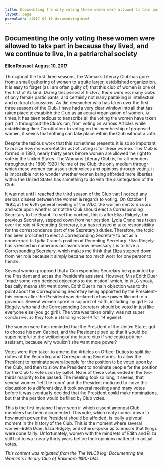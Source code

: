 ```yaml
---
title: Documenting the only voting these women were allowed to take part in because they lived, and we continue to live, in a patriarchal society
layout: page
permalink: /2017-08-10-documenting.html
---
```

<style>
    .container{
        font-size:1.4em;
    }
</style>
## Documenting the only voting these women were allowed to take part in because they lived, and we continue to live, in a patriarchal society
#### Ellen Roussel, August 10, 2017

Throughout the first three seasons, the Woman’s Literary Club has gone from a small gathering of women to a quite larger, established organization. It is easy to forget (as I am often guilty of) that this club of women is one of the first of its kind. During this period of history, there were not many clubs of only female participants, and certainly not many partaking in intellectual and cultural discussions. As the researcher who has taken over the first three seasons of the Club, I have had a very clear window into all that has taken place to establish the Club as an actual organization of women. At times, it has been tedious to transcribe all the voting the women have taken part in throughout the Club’s run, from voting on various Articles while establishing their Constitution, to voting on the membership of proposed women, it seems that nothing can take place within the Club without a vote.

Despite the tedious work that this sometimes presents, it is so so important to realize how monumental the act of voting is for these women. The Club is formed in 1890, nearly thirty years before women are allowed the right to vote in the United States. The Woman’s Literary Club is, for all members throughout the 1890-1920 lifetime of the Club, the only medium through which these women can assert their voices and opinions through voting. It is impossible not to wonder whether women being afforded more liberties within the United States has something to do with the disintegration of the Club.

It was not until I reached the third season of the Club that I noticed any serious dissent between the women in regards to voting. On October 11, 1892, at the 60th general meeting of the WLC, the women met to discuss and vote upon whether or not the Club should elect a Corresponding Secretary to the Board. To set the context, this is after Eliza Ridgely, the previous Secretary, stepped down from her position. Lydia Crane has taken over the role of Recording Secretary, but has refused to take responsibility for the correspondence part of the Secretary’s duties. Therefore, the topic has been broached to elect a Corresponding Secretary to act as a counterpart to Lydia Crane’s position of Recording Secretary. Eliza Ridgely has stressed on numerous occasions how necessary it is to have a Corresponding Secretary, which makes me think that Eliza stepped down from her role because it simply became too much work for one person to handle.

Several women proposed that a Corresponding Secretary be appointed by the President and act as the President’s assistant. However, Miss Edith Duer “made some very decided objections to the motion” which, in WLC speak, basically means shit went down. Edith Duer’s main objection was to the point about the Corresponding Secretary being appointed by the President–this comes after the President was declared to have power likened to a governor. Several women spoke in support of Edith, including my girl Eliza Ridgely, who said the Corresponding Secretary should be voted in just like everyone else (you go girl!). The vote was taken orally, was not super conclusive, so they took a standing vote–14 for, 14 against.

The women were then reminded that the President of the United States got to choose his own Cabinet, and the President piped up that it would be super helpful to the wellbeing of the future club if she could pick her assistant, because why wouldn’t she want more power?

Votes were then taken to amend the Articles on Officer Duties to split the duties of the Recording and Corresponding Secretaries, to allow the President to nominate several people for the position to be voted upon by the Club, and then to allow the President to nominate people for the position for the Club to vote upon by ballot. None of these votes ended in the two-thirds majority to be passed. The meeting took so long, it seems, that several women “left the room” and the President motioned to move this discussion to a different day. It took several meetings and many votes before it was eventually decided that the President could make nominations, but that the position would be filled by Club votes.

This is the first instance I have seen in which dissent amongst Club members has been documented. This vote, which really comes down to how much power the President should be afforded, is really a pivotal moment in the history of the Club. This is the moment where several women–Edith Duer, Eliza Ridgely, and others–spoke up to ensure that things were done fairly. Unfortunately, women with the mindsets of Edith and Eliza still had to wait nearly thirty years before their opinions mattered in actual votes.

*This content was migrated from the The WLCB log: Documenting the Woman's Literary Club of Baltimore 1890-1941*